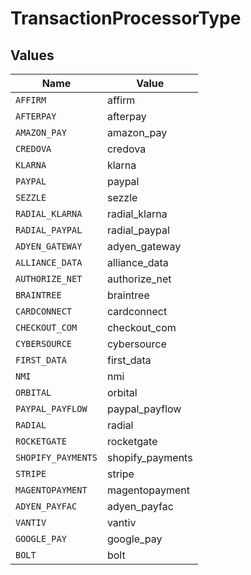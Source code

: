 # TransactionProcessorType


## Values

| Name               | Value              |
| ------------------ | ------------------ |
| `AFFIRM`           | affirm             |
| `AFTERPAY`         | afterpay           |
| `AMAZON_PAY`       | amazon_pay         |
| `CREDOVA`          | credova            |
| `KLARNA`           | klarna             |
| `PAYPAL`           | paypal             |
| `SEZZLE`           | sezzle             |
| `RADIAL_KLARNA`    | radial_klarna      |
| `RADIAL_PAYPAL`    | radial_paypal      |
| `ADYEN_GATEWAY`    | adyen_gateway      |
| `ALLIANCE_DATA`    | alliance_data      |
| `AUTHORIZE_NET`    | authorize_net      |
| `BRAINTREE`        | braintree          |
| `CARDCONNECT`      | cardconnect        |
| `CHECKOUT_COM`     | checkout_com       |
| `CYBERSOURCE`      | cybersource        |
| `FIRST_DATA`       | first_data         |
| `NMI`              | nmi                |
| `ORBITAL`          | orbital            |
| `PAYPAL_PAYFLOW`   | paypal_payflow     |
| `RADIAL`           | radial             |
| `ROCKETGATE`       | rocketgate         |
| `SHOPIFY_PAYMENTS` | shopify_payments   |
| `STRIPE`           | stripe             |
| `MAGENTOPAYMENT`   | magentopayment     |
| `ADYEN_PAYFAC`     | adyen_payfac       |
| `VANTIV`           | vantiv             |
| `GOOGLE_PAY`       | google_pay         |
| `BOLT`             | bolt               |
